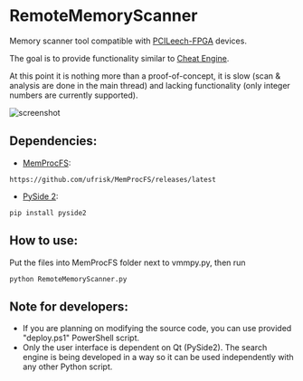 # RemoteMemoryScanner

Memory scanner tool compatible with [PCILeech-FPGA](https://github.com/ufrisk/pcileech) devices.

The goal is to provide functionality similar to [Cheat Engine](https://github.com/cheat-engine/cheat-engine).

At this point it is nothing more than a proof-of-concept, it is slow (scan & analysis are done in the main thread) and lacking functionality (only integer numbers are currently supported).

![screenshot](https://user-images.githubusercontent.com/6189747/78515297-2dfcc380-776a-11ea-83ac-5c81bb775284.png)

## Dependencies:
  * [MemProcFS](https://github.com/ufrisk/MemProcFS):
```
https://github.com/ufrisk/MemProcFS/releases/latest
```
  * [PySide 2](https://doc.qt.io/qtforpython/):
```
pip install pyside2
```

## How to use:
Put the files into MemProcFS folder next to vmmpy.py, then run
```
python RemoteMemoryScanner.py
```

## Note for developers:
  * If you are planning on modifying the source code, you can use provided "deploy.ps1" PowerShell script.
  * Only the user interface is dependent on Qt (PySide2). The search engine is being developed in a way so it can be used independently with any other Python script.
  
